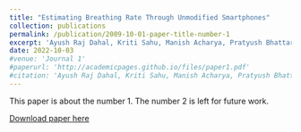 ```yaml
---
title: "Estimating Breathing Rate Through Unmodified Smartphones"
collection: publications
permalink: /publication/2009-10-01-paper-title-number-1
excerpt: 'Ayush Raj Dahal, Kriti Sahu, Manish Acharya, Pratyush Bhattarai, Priyaanka Karki, Veer Kamati (2022).'
date: 2022-10-03
#venue: 'Journal 1'
#paperurl: 'http://academicpages.github.io/files/paper1.pdf'
#citation: 'Ayush Raj Dahal, Kriti Sahu, Manish Acharya, Pratyush Bhattarai, Priyaanka Karki, Veer Kamati (2022).'
---
```

This paper is about the number 1. The number 2 is left for future work.

[Download paper here]()